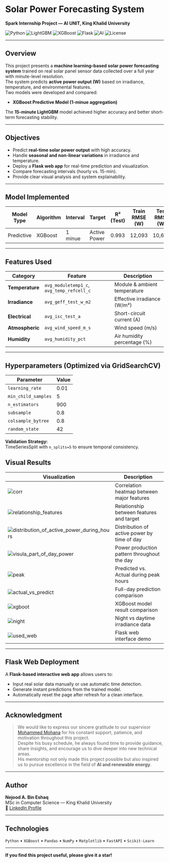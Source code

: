 #  Solar Power Forecasting System  
**Spark Internship Project — AI UNIT, King Khalid University**

![Python](https://img.shields.io/badge/Python-3.12-blue?logo=python)
![LightGBM](https://img.shields.io/badge/LightGBM-Forecasting-green)
![XGBoost](https://img.shields.io/badge/XGBoost-Predictive-orange)
![Flask](https://img.shields.io/badge/Flask-WebApp-black?logo=flask)
![AI](https://img.shields.io/badge/AI%20Unit-KKU-red)
![License](https://img.shields.io/badge/License-MIT-yellow)

---

##  Overview

This project presents a **machine learning–based solar power forecasting system** trained on real solar panel sensor data collected over a full year with minute-level resolution.  
The system predicts **active power output (W)** based on irradiance, temperature, and environmental features.  
Two models were developed and compared:
- **XGBoost Predictive Model (1-minue aggregation)**

The **15-minute LightGBM** model achieved higher accuracy and better short-term forecasting stability.

---

##  Objectives
- Predict **real-time solar power output** with high accuracy.  
- Handle **seasonal and non-linear variations** in irradiance and temperature.  
- Deploy a **Flask web app** for real-time prediction and visualization.  
- Compare forecasting intervals (hourly vs. 15-min).  
- Provide clear visual analysis and system explainability.

---

##  Model Implemented

| Model Type | Algorithm | Interval | Target | R² (Test) | Train RMSE (W) |  Test RMSE (W) | Train MAE (W) |  Test MAE (W)
|------------|-----------|-----------|--------------|------------|------------|-------------|----------------|-------------|
| Predictive | XGBoost   | 1 minue   | Active Power | 0.993 | 12,093 | 10,607 | 4,598 | 4,436

  
---

##  Features Used


| Category | Feature | Description |
|-----------|----------|-------------|
| **Temperature** | `avg_moduletemp1_c`, `avg_temp_refcell_c` | Module & ambient temperature |
| **Irradiance** | `avg_geff_test_w_m2` | Effective irradiance (W/m²) |
| **Electrical** | `avg_isc_test_a` | Short-circuit current (A) |
| **Atmospheric** | `avg_wind_speed_m_s` | Wind speed (m/s) |
| **Humidity** | `avg_humidity_pct` | Air humidity percentage (%) |
---

##  Hyperparameters (Optimized via GridSearchCV)

| Parameter | Value |
|------------|--------|
| `learning_rate` | 0.01 |
| `min_child_samples` | 5 |
| `n_estimators` | 900 |
| `subsample` | 0.8 |
| `colsample_bytree` | 0.8 |
| `random_state` | 42 |


**Validation Strategy:**  
TimeSeriesSplit with `n_splits=5` to ensure temporal consistency.



##  Visual Results

| Visualization | Description |
|----------------|-------------|
| ![corr](solar_studio/corr.png) | Correlation heatmap between major features |
| ![relationship_features](solar_studio/relationship_features.png) | Relationship between features and target |
| ![distribution_of_active_power_during_hours](solar_studio/distribution_of_active_power_during_hours.png) | Distribution of active power by time of day |
| ![visula_part_of_day_power](solar_studio/visula_part_of_day_power.png) | Power production pattern throughout the day |
| ![peak](solar_studio/peak.png) | Predicted vs. Actual during peak hours |
| ![actual_vs_predict](solar_studio/actual_vs_predict.png) | Full-day prediction comparison |
| ![xgboot](solar_studio/xgboot.png) | XGBoost model result comparison |
| ![night](solar_studio/night.png) | Night vs daytime irradiance data |
| ![used_web](solar_studio/used_web.gif) | Flask web interface demo |

---

##  Flask Web Deployment

A **Flask-based interactive web app** allows users to:
- Input real solar data manually or use automatic time detection.
- Generate instant predictions from the trained model.
- Automatically reset the page after refresh for a clean interface.

---

##  Acknowledgment

> We would like to express our sincere gratitude to our supervisor
> [Mohammed Mohana](https://www.linkedin.com/in/mohdmohana/) 
> for his constant support, patience, and motivation throughout this project.  
> Despite his busy schedule, he always found time to provide guidance, share insights, and encourage us to dive deeper into new technical areas.  
> His mentorship not only made this project possible but also inspired us to pursue excellence in the field of **AI and renewable energy**.

---

##  Author

 **Nejood A. Bin Eshaq**  
MSc in Computer Science — King Khalid University  
🔗 [LinkedIn Profile](https://www.linkedin.com/in/njoud-abdulaziz-26a47b208/)

---

##  Technologies

`Python` • `XGBoost` • `Pandas` • `NumPy` • `Matplotlib` • `FastAPI` • `Scikit-Learn`

---

 **If you find this project useful, please give it a star!**
